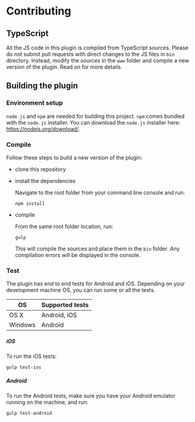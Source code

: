 # Contributing

## TypeScript

All the JS code in this plugin is compiled from TypeScript sources. Please do not submit pull requests with direct changes to the JS files in ```bin``` directory.
Instead, modify the sources in the ```www``` folder and compile a new version of the plugin. Read on for more details.

## Building the plugin

### Environment setup

```node.js``` and ```npm``` are needed for building this project. ```npm``` comes bundled with the ```node.js``` installer. You can download the ```node.js``` installer here: https://nodejs.org/download/. 

### Compile

Follow these steps to build a new version of the plugin:
- clone this repository
- install the dependencies

	Navigate to the root folder from your command line console and run:
	```
	npm install
	```
- compile

	From the same root folder location, run:
	```
	gulp
	```
	This will compile the sources and place them in the ```bin``` folder. Any compilation errors will be displayed in the console.

### Test

The plugin has end to end tests for Android and iOS. Depending on your development machine OS, you can run some or all the tests.

OS            | Supported tests
------------- | -------------
OS X          | Android, iOS
Windows       | Android


##### iOS

To run the iOS tests:
```
gulp test-ios
```

##### Android

To run the Android tests, make sure you have your Android emulator running on the machine, and run:
```
gulp test-android
```
